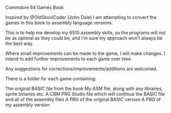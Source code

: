 Commdore 64 Games Book

Inspired by @OldSkoolCoder (John Dale) I am attempting to convert the games in this book to assembly language versions.

This is to help me develop my 6510 assembly skills, so the programs will not be as optimal as they could be, and I'm sure
my approach won't always be the best way.

Where small improvements can be made to the game, I will make changes. I intend to add further improvements to each game over time.

Any suggestions for corrections/improvements/additions are welcomed.

There is a folder for each game containing:

  The original BASIC file from the book
  My ASM file, along with any libraries, sprite binaries etc.
  A CBM PRG Studio file which will continue the BASIC file and all of the assembly files
  A PRG of the original BASIC version
  A PRG of my assembly version

